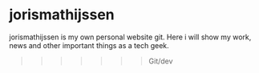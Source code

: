 jorismathijssen
===============

jorismathijssen is my own personal website git. Here i will show my work, news and other important things as a tech geek.
>>>>>>> Git/dev
